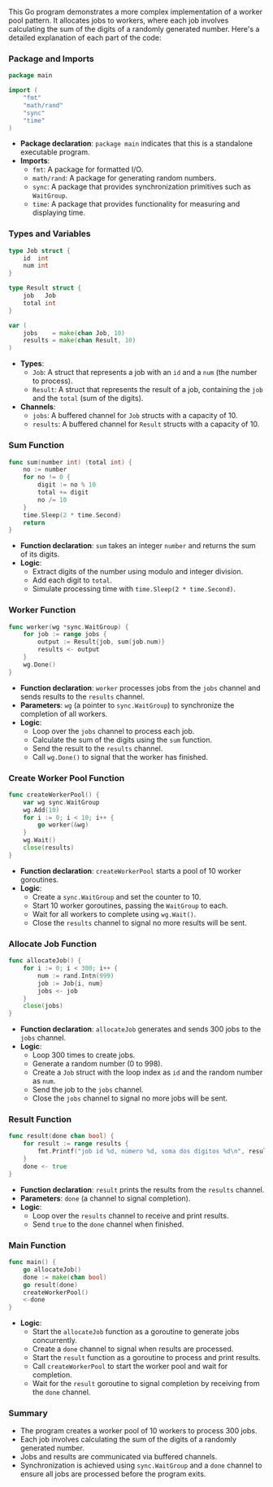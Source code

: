 This Go program demonstrates a more complex implementation of a worker pool pattern. It allocates jobs to workers, where each job involves calculating the sum of the digits of a randomly generated number. Here's a detailed explanation of each part of the code:

### Package and Imports

```go
package main

import (
	"fmt"
	"math/rand"
	"sync"
	"time"
)
```

- **Package declaration**: `package main` indicates that this is a standalone executable program.
- **Imports**:
  - `fmt`: A package for formatted I/O.
  - `math/rand`: A package for generating random numbers.
  - `sync`: A package that provides synchronization primitives such as `WaitGroup`.
  - `time`: A package that provides functionality for measuring and displaying time.

### Types and Variables

```go
type Job struct {
	id  int
	num int
}

type Result struct {
	job   Job
	total int
}

var (
	jobs    = make(chan Job, 10)
	results = make(chan Result, 10)
)
```

- **Types**:
  - `Job`: A struct that represents a job with an `id` and a `num` (the number to process).
  - `Result`: A struct that represents the result of a job, containing the `job` and the `total` (sum of the digits).
- **Channels**:
  - `jobs`: A buffered channel for `Job` structs with a capacity of 10.
  - `results`: A buffered channel for `Result` structs with a capacity of 10.

### Sum Function

```go
func sum(number int) (total int) {
	no := number
	for no != 0 {
		digit := no % 10
		total += digit
		no /= 10
	}
	time.Sleep(2 * time.Second)
	return
}
```

- **Function declaration**: `sum` takes an integer `number` and returns the sum of its digits.
- **Logic**:
  - Extract digits of the number using modulo and integer division.
  - Add each digit to `total`.
  - Simulate processing time with `time.Sleep(2 * time.Second)`.

### Worker Function

```go
func worker(wg *sync.WaitGroup) {
	for job := range jobs {
		output := Result{job, sum(job.num)}
		results <- output
	}
	wg.Done()
}
```

- **Function declaration**: `worker` processes jobs from the `jobs` channel and sends results to the `results` channel.
- **Parameters**: `wg` (a pointer to `sync.WaitGroup`) to synchronize the completion of all workers.
- **Logic**:
  - Loop over the `jobs` channel to process each job.
  - Calculate the sum of the digits using the `sum` function.
  - Send the result to the `results` channel.
  - Call `wg.Done()` to signal that the worker has finished.

### Create Worker Pool Function

```go
func createWorkerPool() {
	var wg sync.WaitGroup
	wg.Add(10)
	for i := 0; i < 10; i++ {
		go worker(&wg)
	}
	wg.Wait()
	close(results)
}
```

- **Function declaration**: `createWorkerPool` starts a pool of 10 worker goroutines.
- **Logic**:
  - Create a `sync.WaitGroup` and set the counter to 10.
  - Start 10 worker goroutines, passing the `WaitGroup` to each.
  - Wait for all workers to complete using `wg.Wait()`.
  - Close the `results` channel to signal no more results will be sent.

### Allocate Job Function

```go
func allocateJob() {
	for i := 0; i < 300; i++ {
		num := rand.Intn(999)
		job := Job{i, num}
		jobs <- job
	}
	close(jobs)
}
```

- **Function declaration**: `allocateJob` generates and sends 300 jobs to the `jobs` channel.
- **Logic**:
  - Loop 300 times to create jobs.
  - Generate a random number (0 to 998).
  - Create a `Job` struct with the loop index as `id` and the random number as `num`.
  - Send the job to the `jobs` channel.
  - Close the `jobs` channel to signal no more jobs will be sent.

### Result Function

```go
func result(done chan bool) {
	for result := range results {
		fmt.Printf("job id %d, número %d, soma dos dígitos %d\n", result.job.id, result.job.num, result.total)
	}
	done <- true
}
```

- **Function declaration**: `result` prints the results from the `results` channel.
- **Parameters**: `done` (a channel to signal completion).
- **Logic**:
  - Loop over the `results` channel to receive and print results.
  - Send `true` to the `done` channel when finished.

### Main Function

```go
func main() {
	go allocateJob()
	done := make(chan bool)
	go result(done)
	createWorkerPool()
	<-done
}
```

- **Logic**:
  - Start the `allocateJob` function as a goroutine to generate jobs concurrently.
  - Create a `done` channel to signal when results are processed.
  - Start the `result` function as a goroutine to process and print results.
  - Call `createWorkerPool` to start the worker pool and wait for completion.
  - Wait for the `result` goroutine to signal completion by receiving from the `done` channel.

### Summary

- The program creates a worker pool of 10 workers to process 300 jobs.
- Each job involves calculating the sum of the digits of a randomly generated number.
- Jobs and results are communicated via buffered channels.
- Synchronization is achieved using `sync.WaitGroup` and a `done` channel to ensure all jobs are processed before the program exits.
